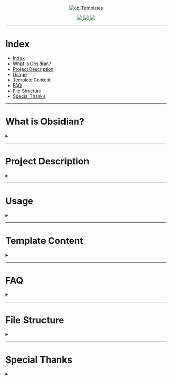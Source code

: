 <div align="center">

![ob_Templates](https://user-images.githubusercontent.com/89364200/178482594-6c5673bc-6c21-46a5-a048-b2fafcf90407.png)


<a href="https://discord.gg/veuWUTm">
  <img src="https://img.shields.io/discord/686053708261228577?color=%234E5D94%20&label=Obsidian Discord Server&logo=Discord&logoColor=white">
</a>
<a href="https://www.reddit.com/r/ObsidianMD/">
  <img src="https://img.shields.io/reddit/subreddit-subscribers/obsidianmd?label=r%2Fobsidianmd&logo=reddit&logoColor=white&?link=https://www.reddit.com/r/ObsidianMD/">
</a>
<a href="https://forum.obsidian.md/">
  <img src="https://img.shields.io/badge/Obsidian Forum-Discuss-%238471DA">
</a>

</div>

---

# Index

- [Index](#index)
- [What is Obsidian?](#what-is-obsidian)
- [Project Description](#project-description)
- [Usage](#usage)
- [Template Content](#template-content)
- [FAQ](#faq)
- [File Structure](#file-structure)
- [Special Thanks](#special-thanks)

---

# What is Obsidian?
<details>
<summary></summary>

**The human brain is non-linear: we jump from idea to idea, all the time. Your second brain should work the same.**

**In Obsidian, making and following connections is frictionless. Tend to your notes like a gardener; at the end of the day, sit back and marvel at your own knowledge graph.**

- [Official Obsidian Website](https://obsidian.md)

</details>

---

# Project Description
<details>
<summary></summary>

The project OB_Templates is an <a href="https://obsidian.md/">Obsidian</a> template repository that started on the 25th of December 2021.

Since the start of the project there have been many change. Since it started as a gathering place for all my templates, soon it have become a project aimed at new users in <a href="https://obsidian.md/">Obsidian</a> with a very important rule. **All templates must use only the core plugins of Obsidian**

With time i found that <a href="https://github.com/blacksmithgu/obsidian-dataview">DataView</a> have become a essential to every user, although i try to keep it as basic as possible not to confuse new users.

All the available templates are not designed to be perfect, they are intended to be used as a reference for any user to build on them or to take ideas when building you're own templates.

I have converted coffee into this repository. If you think it was worth it, consider helping me buy more coffee: <a href="https://www.paypal.com/paypalme/llzektorll"> PayPal </a>

</details>

---

# Usage
<details>
<summary></summary>

OB_Templates it's not a vault template, this is simply a folder of templates to be added in your vault. 

You can add the templates to your vault in different ways, these are some of my easiest examples.

1. Download the repository, extract the files and add to your vault.
2. Go to a specific template and copy the text (Make sure you open in raw mode) and copy the text to a file in your vault.


</details>

---

# Template Content
<details>
<summary></summary>

Here you can find a general list of all the template types:


1. <a href="https://github.com/llZektorll/OB_Template/tree/main/00%20-%20Templates/01%20-%20Logs">Logs </a> - Templates for daily log, weekly, monthly and yearly reviews

2. <a href="https://github.com/llZektorll/OB_Template/tree/main/00%20-%20Templates/02%20-%20Lists">Lists </a> - Template for a simple list

3. <a href="https://github.com/llZektorll/OB_Template/tree/main/00%20-%20Templates/03%20-%20Project">Projects </a> - Templates for projects and action plans

4. <a href="https://github.com/llZektorll/OB_Template/tree/main/00%20-%20Templates/04%20-%20Course">Courses </a> - Templates to store information about a course and it's notes

5. <a href="https://github.com/llZektorll/OB_Template/tree/main/00%20-%20Templates/05%20-%20DecisionMaking">Decision-Making </a> - Template to help make decisions

6. <a href="https://github.com/llZektorll/OB_Template/tree/main/00%20-%20Templates/06%20-%20Books">Books </a> - Template to store information about a book and book notes

7. <a href="https://github.com/llZektorll/OB_Template/tree/main/0A_Templates/0A_7_Blog">Blog </a> - Template to create a blog post

8. <a href="https://github.com/llZektorll/OB_Template/tree/main/0A_Templates/0A_8_Reviews">Reviews </a> - Template to review a game

9. <a href="https://github.com/llZektorll/OB_Template/tree/main/0A_Templates/0A_9_Recipes">Recipes </a> - Template to store cooking recipes

10. <a href="https://github.com/llZektorll/OB_Template/tree/main/0A_Templates/0A_10_Entertainment">Entertainment </a> - Template to store information on TV Shows, Movies etc.

11. <a href="https://github.com/llZektorll/OB_Template/tree/main/0A_Templates/0A_11_Application">Application </a> - Template to store information on known applications

12. <a href="https://github.com/llZektorll/OB_Template/tree/main/0A_Templates/0A_12_Contact">Contact </a> - Template to create a person contact

13. <a href="https://github.com/llZektorll/OB_Template/tree/main/0A_Templates/0A_13_Meeting">Meeting </a> - Template to store notes taken in meetings

14. <a href="https://github.com/llZektorll/OB_Template/tree/main/0A_Templates/0A_14_Trackers">Trackers </a> - Templates to track information or sort information

15. <a href="https://github.com/llZektorll/OB_Template/tree/main/0A_Templates/0A_15_Company">Company </a> - Template to register a company in your vault

16. <a href="https://github.com/llZektorll/OB_Template/tree/main/0A_Templates/0A_16_Investment">Investment </a> - Template to tracks stock investment

17. <a href="https://github.com/llZektorll/OB_Template/blob/main/0A_Templates/0A_17_WordDictionary/0A_17_1_WordDictionary.md">Word Dictionary </a> - Template to create a dictionary of Words / Acronyms

99. <a href="https://github.com/llZektorll/OB_Template/tree/main/0A_Templates/0A_99_Index">Index </a> - Template to create an index for your vault


</details>

---

# FAQ
<details>
<summary></summary>

	❓ - How do I add the templates?

A: Simply copy the templates folder or the specific template file to your vault.

	❓ - How do I use the templates?

A: As a general rule, most templates need to be "Imported". In other words, make sure you have at least Obsidian native templates option enabled and configured.

	❓ - Can I contribute to the repository?

A: YES! You are free to submit any template you use.

	❓ - Can I clone the repository?

A: Yes, just make sure to leave the credits.

	❓ - Are there any prerequisite plugins to use the templates?

A: Yes and No. I'm assuming you already have <a href="https://github.com/blacksmithgu/obsidian-dataview">DataView</a> and <a href="https://github.com/tgrosinger/advanced-tables-obsidian">Advanced Tables</a>. But it does not hurt to have <a href="https://github.com/Aidurber/obsidian-plugin-dynamic-toc">Dynamic Table of Contents</a>.

	❓ - What is the meaning of the Tags?

A: All the Tags in the templates are just examples. You can add or remove any Tags you would like. Here is somewhere to learn more about <a href="https://help.obsidian.md/How+to/Working+with+tags">how to work with Tags in Obsidian</a>.

	❓ - My question/issue is not listed here, how can I get an answer?

A: For any queries please head to the Obsidian forum and check the <a href="https://forum.obsidian.md/t/obsidian-notes-template/28940">OB_Template Thread</a>, I will answer as fast as possible. 

</details>

---

# File Structure
<details>
<summary></summary>

This file structure is designed to fit my need, I will leave a brief explanation on how it works.

1. All folder start with "0" followed by a letter Since this is my main note system it's value is 0, the letter determines the folder main branch.
EX: 0A_Template. "0" -> Root notes folder "A" -> First vault folder "Templates" -> Main type of information

2. All the files carry the information from it's hierarchy.
EX: 0A_1_1_DailyLog, "0" -> Root notes folder "A" -> First vault folder "1" -> first sub-folder in the vault "1" -> First file "DailyLog" -> File Name

</details>

---

# Special Thanks 
<details>
<summary></summary>

First of all, this list is not based on how much, how often or how significant the contribution was made.

If at any point you have helped this project and you're name is not here, I apologize but this section was introduced a bit to far into the project creation. However you are welcome to contact me directly on the Forum or in Discord (Zektor#5616)

<a href="https://github.com/FeFoe">Felix Förster</a> - Miss placed link correction

<a href="https://github.com/kaleblub">Kaleb</a> - Added links to all plugin that are mentioned on the project as well as corrected some typos.

<a href="https://github.com/dbarenholz">Daniel Barenholz</a> - The template <a href="https://github.com/llZektorll/OB_Template/blob/main/0A_Templates/0A_17_WordDictionary/0A_17_1_WordDictionary.md">Word Dictionary</a> was created based on a conversation we had on Discord out of my need to create a dictionary for acronyms. Hero Achievement ✨


</details>
